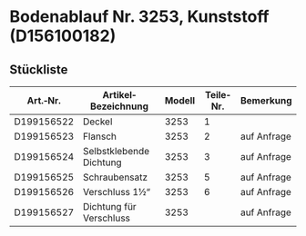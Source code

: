 # Bodenablauf Nr. 3253, Kunststoff (D156100182)

## Stückliste

|Art.‐Nr.|Artikel‐Bezeichnung|Modell|Teile‐Nr.|Bemerkung|
|---|---|---|---|---|
|D199156522|Deckel|3253|1| | |
|D199156523|Flansch|3253|2|auf Anfrage| |
|D199156524|Selbstklebende Dichtung|3253|3|auf Anfrage| |
|D199156525|Schraubensatz|3253|5|auf Anfrage| |
|D199156526|Verschluss 1½“|3253|6|auf Anfrage| |
|D199156527|Dichtung für Verschluss|3253| |auf Anfrage| |
